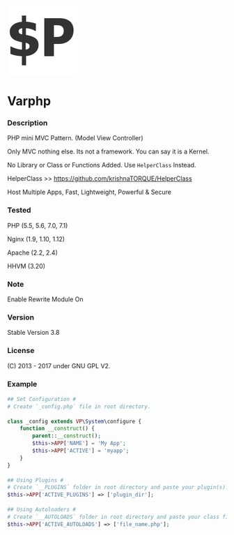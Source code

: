 ![Varphp](_default/ico1.png?raw=true "Varphp")
# Varphp

### Description
PHP mini MVC Pattern. (Model View Controller)

Only MVC nothing else. Its not a framework. You can say it is a Kernel.

No Library or Class or Functions Added. Use `HelperClass` Instead.

HelperClass >> https://github.com/krishnaTORQUE/HelperClass

Host Multiple Apps, Fast, Lightweight, Powerful & Secure

### Tested
PHP (5.5, 5.6, 7.0, 7.1)

Nginx (1.9, 1.10, 1.12)

Apache (2.2, 2.4)

HHVM (3.20)

### Note
Enable Rewrite Module On

### Version
Stable Version 3.8

### License
(C) 2013 - 2017 under GNU GPL V2.

### Example
```php
## Set Configuration #
# Create `_config.php` file in root directory.

class _config extends VP\System\configure {
    function __construct() {
        parent::__construct();
        $this->APP['NAME'] = 'My App';
        $this->APP['ACTIVE'] = 'myapp';
    }
}

## Using Plugins #
# Create `__PLUGINS` folder in root directory and paste your plugin(s).
$this->APP['ACTIVE_PLUGINS'] => ['plugin_dir'];

## Using Autoloaders #
# Create `__AUTOLOADS` folder in root directory and paste your class file.
$this->APP['ACTIVE_AUTOLOADS'] => ['file_name.php'];
```
